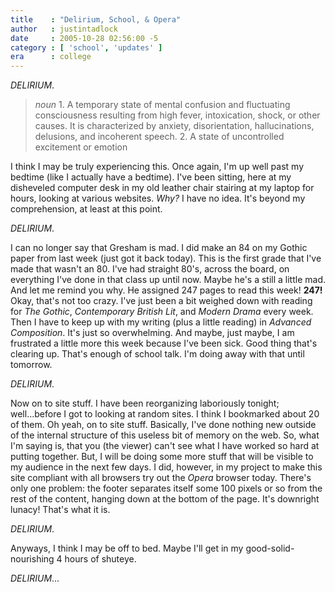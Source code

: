 ```yaml
---
title    : "Delirium, School, & Opera"
author   : justintadlock
date     : 2005-10-28 02:56:00 -5
category : [ 'school', 'updates' ]
era      : college
---
```


<i>DELIRIUM</i>.

<blockquote class="quote">
<i>noun</i>
1. A temporary state of mental confusion and fluctuating consciousness resulting from high fever, intoxication, shock, or other causes. It is characterized by anxiety, disorientation, hallucinations, delusions, and incoherent speech.
2. A state of uncontrolled excitement or emotion
</blockquote>

I think I may be truly experiencing this.  Once again, I'm up well past my bedtime (like I actually have a bedtime).  I've been sitting, here at my disheveled computer desk in my old leather chair stairing at my laptop for hours, looking at various websites.  <i> Why?</i>  I have no idea.  It's beyond my comprehension, at least at this point.

<i>DELIRIUM</i>.

I can no longer say that Gresham is mad.  I did make an 84 on my Gothic paper from last week (just got it back today).  This is the first grade that I've made that wasn't an 80.  I've had straight 80's, across the board, on everything I've done in that class up until now.  Maybe he's a still a little mad.  And let me remind you why.  He assigned 247 pages to read this week!  <strong> 247!</strong>  Okay, that's not too crazy.  I've just been a bit weighed down with reading for <em> The Gothic</em>, <em> Contemporary British Lit</em>, and <em> Modern Drama</em> every week.  Then I have to keep up with my writing (plus a little  reading) in <em> Advanced Composition</em>.  It's just so overwhelming.  And maybe, just maybe, I am frustrated a little more this week because I've been sick.  Good thing that's clearing up.  That's enough of school talk.  I'm doing away with that until tomorrow.

<i>DELIRIUM</i>.

Now on to site stuff.  I have been reorganizing laboriously tonight; well...before I got to looking at random sites.  I think I bookmarked about 20 of them.  Oh yeah, on to site stuff.  Basically, I've done nothing new outside of the internal structure of this useless bit of memory on the web.  So, what I'm saying is, that you (the viewer) can't see what I have worked so hard at putting together.  But, I will be doing some more stuff that will be visible to my audience in the next few days.  I did, however, in my project to make this site compliant with all browsers try out the <em> Opera</em> browser today.  There's only one problem:  the footer separates itself some 100 pixels or so from the rest of the content, hanging down at the bottom of the page.  It's downright lunacy! That's what it is.

<i>DELIRIUM</i>.

Anyways, I think I may be off to bed.  Maybe I'll get in my good-solid-nourishing 4 hours of shuteye.

<i>DELIRIUM</i>...
